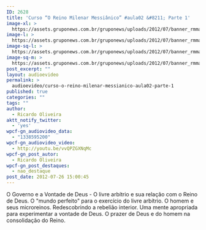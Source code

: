 ```yaml
---
ID: 2628
title: 'Curso “O Reino Milenar Messiânico” #aula02 &#8211; Parte 1'
image-xl: >
  https://assets.gruponews.com.br/gruponews/uploads/2012/07/banner_rmma2-pt1.jpg
image-l: >
  https://assets.gruponews.com.br/gruponews/uploads/2012/07/banner_rmma2-pt1.jpg
image-sq-l: >
  https://assets.gruponews.com.br/gruponews/uploads/2012/07/banner_rmma2-pt1.jpg
image-sq-m: >
  https://assets.gruponews.com.br/gruponews/uploads/2012/07/banner_rmma2-pt1-720x320.jpg
post_excerpt: ""
layout: audioevideo
permalink: >
  audioevideo/curso-o-reino-milenar-messianico-aula02-parte-1
published: true
categories: ""
tags: ""
author:
  - Ricardo Oliveira
aktt_notify_twitter:
  - 'yes'
wpcf-gn_audiovideo_data:
  - "1338595200"
wpcf-gn_audiovideo_video:
  - http://youtu.be/vvQPZGXNqMc
wpcf-gn_post_autor:
  - Ricardo Oliveira
wpcf-gn_post_destaques:
  - nao_destaque
post_date: 2012-07-26 15:00:45
---
```

O Governo e a Vontade de Deus - O livre arbítrio e sua relação com o Reino de Deus. O "mundo perfeito" para o exercício do livre arbítrio. O homem e seus microreinos. Redescobrindo a rebelião interior. Uma mente apropriada para experimentar a vontade de Deus. O prazer de Deus e do homem na consolidação do Reino.

&nbsp;